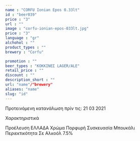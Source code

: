 ```yaml
---
name : "CORFU Ionian Epos 0.33lt"
id : "beer039"
price : "3"
url : ""
image : "corfu-ionian-epos-033lt.jpg"
price : "3"
language : "gr"
alchohol : ""
product_types : ""
brewery : "Corfu"

promotion : ""
beer_types : "ΚΟΚΚΙΝΕΣ LAGER/ALE"
retail_price : ""
discount : ""
description_short : ""
url: "name"/"brewery"
aliases: "name"
slug: "id"
---
```


Προτεινόμενη κατανάλωση πρίν τις: 21 03 2021

Χαρακτηριστικά

Προέλευση
ΕΛΛΑΔΑ
Χρώμα
Πορφυρή
Συσκευασία
Μπουκάλι
Περιεκτικότητα Σε Αλκοόλ
7.5%